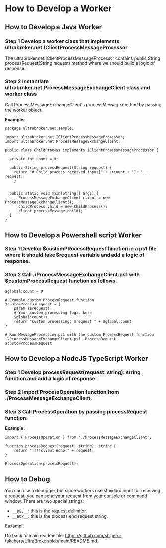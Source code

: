 # How to Develop a Worker

## How to Develop a Java Worker
### Step 1 Develop a worker class that implements ultrabroker.net.IClientProcessMessageProcessor
The ultrabroker.net.IClientProcessMessageProcessor contains public String processRequest(String request) method where we should build a logic of response.
### Step 2 Instantiate ultrabroker.net.ProcessMessageExchangeClient class and worker class
Call ProcessMessageExchangeClient's processMessage method by passing the worker object.

**Example:**

```
package ultrabroker.net.sample;

import ultrabroker.net.IClientProcessMessageProcessor;
import ultrabroker.net.ProcessMessageExchangeClient;

public class ChildProcess implements IClientProcessMessageProcessor {
  
  private int count = 0;
    
  public String processRequest(String request) {
    return "# Child process received input[" + ++count + "]: " + request;
    }
  
  
  public static void main(String[] args) {
      ProcessMessageExchangeClient client = new ProcessMessageExchangeClient();
      ChildProcess child = new ChildProcess();
      client.processMessage(child);
  }
}
```


## How to Develop a Powershell script Worker
### Step 1 Develop $customPRocessRequest function in a ps1 file where it should take $request variable and add a logic of response.
### Step 2 Call .\ProcessMessageExchangeClient.ps1 with $customProcessRequest function as follows.
```
$global:count = 0

# Example custom ProcessRequest function
$customProcessRequest = {
    param ($request)
    # Your custom processing logic here
	$global:count++
    return "Custom processing: $request " + $global:count
}

# Run MessageProcessing.ps1 with the custom ProcessRequest function
.\ProcessMessageExchangeClient.ps1 -ProcessRequest $customProcessRequest
```

## How to Develop a NodeJS TypeScript Worker
### Step 1 Develop processRequest(request: string): string function and add a logic of response.
### Step 2 Import ProcessOperation function from ./ProcessMessageExchangeClient.
### Step 3 Call ProcessOperation by passing processRequest function.

**Example:**

```
import { ProcessOperation } from './ProcessMessageExchangeClient';

function processRequest(request: string): string {
    return "!!!!client echo:" + request;
}

ProcessOperation(processRequest);
```

## How to Debug
You can use a debugger, but since workers use standard input for receiving a request, you can send your request from your console or command window. There are two special strings:
- `__DEL__`: this is the request delimitor.
- `__EOP__`: this is the process end request string.

Eaxampl:


  
Go back to main readme file: https://github.com/shigeru-takehara/UltraBroker/blob/main/README.md.
